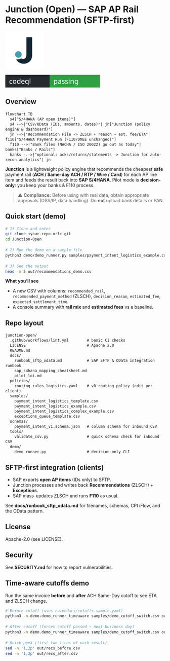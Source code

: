 # Junction (Open) — SAP AP Rail Recommendation (SFTP-first)
<p align="left"><img src="brand/junction-top.png" width="120" alt="Junction mark"></p>



[![CodeQL](docs/codeql-badge.svg)](https://github.com/Junction-Engine/Junction-Open/actions/workflows/codeql.yml)


## Overview

```mermaid
flowchart TB
  s4["S/4HANA (AP open items)"]
  s4 -->|"CSV/OData (IDs, amounts, dates)"| jn["Junction (policy engine & dashboard)"]
  jn -->|"Recommendation File -> ZLSCH + reason + est. fee/ETA"| f110["S/4HANA Payment Run (F110/DMEE unchanged)"]
  f110 -->|"Bank files (NACHA / ISO 20022) go out as today"| banks["Banks / Rails"]
  banks -.->|"optional: acks/returns/statements -> Junction for auto-recon analytics"| jn
```


**Junction** is a lightweight policy engine that recommends the cheapest **safe** payment rail
(**ACH / Same-day ACH / RTP / Wire / Card**) for each AP line item and feeds the result back
into **SAP S/4HANA**. Pilot mode is **decision-only**: you keep your banks & F110 process.

> ⚠️ **Compliance:** Before using with real data, obtain appropriate approvals
> (OSS/IP, data handling). Do **not** upload bank details or PAN.

## Quick start (demo)
```bash
# 1) Clone and enter
git clone <your-repo-url>.git
cd Junction-Open

# 2) Run the demo on a sample file
python3 demo/demo_runner.py samples/payment_intent_logistics_example.csv out/recommendations_demo.csv

# 3) See the output
head -n 5 out/recommendations_demo.csv
```

**What you’ll see**
- A new CSV with columns: `recommended_rail`, `recommended_payment_method` (ZLSCH), `decision_reason`, `estimated_fee`, `expected_settlement_time`.
- A console summary with **rail mix** and **estimated fees** vs a baseline.

## Repo layout
```
junction-open/
  .github/workflows/lint.yml        # basic CI checks
  LICENSE                           # Apache 2.0
  README.md
  docs/
    runbook_sftp_odata.md           # SAP SFTP & OData integration runbook
    sap_s4hana_mapping_cheatsheet.md
    pilot_loi.md
  policies/
    routing_rules_logistics.yaml    # v0 routing policy (edit per client)
  samples/
    payment_intent_logistics_template.csv
    payment_intent_logistics_example.csv
    payment_intent_logistics_complex_example.csv
    exceptions_queue_template.csv
  schemas/
    payment_intent_v1.schema.json   # column schema for inbound CSV
  tools/
    validate_csv.py                 # quick schema check for inbound CSV
  demo/
    demo_runner.py                  # decision-only CLI
```

## SFTP-first integration (clients)
- SAP exports **open AP items** (IDs only) to SFTP.
- Junction processes and writes back **Recommendations** (ZLSCH) + **Exceptions**.
- SAP mass-updates ZLSCH and runs **F110** as usual.

See **docs/runbook_sftp_odata.md** for filenames, schemas, CPI iFlow, and the OData pattern.

## License
Apache-2.0 (see LICENSE).

## Security
See **SECURITY.md** for how to report vulnerabilities.

## Time-aware cutoffs demo

Run the same invoice **before** and **after** ACH Same-Day cutoff to see ETA and ZLSCH change.

```bash
# Before cutoff (uses calendars/cutoffs.sample.yaml)
python3 -m demo.demo_runner_timeaware samples/demo_cutoff_switch.csv out/recs_before.csv calendars/cutoffs.sample.yaml --tz America/New_York

# After cutoff (forces cutoff passed → next business day)
python3 -m demo.demo_runner_timeaware samples/demo_cutoff_switch.csv out/recs_after.csv calendars/cutoffs_after.yaml --tz America/New_York

# Quick peek (first two lines of each result)
sed -n '1,2p' out/recs_before.csv
sed -n '1,2p' out/recs_after.csv

```
